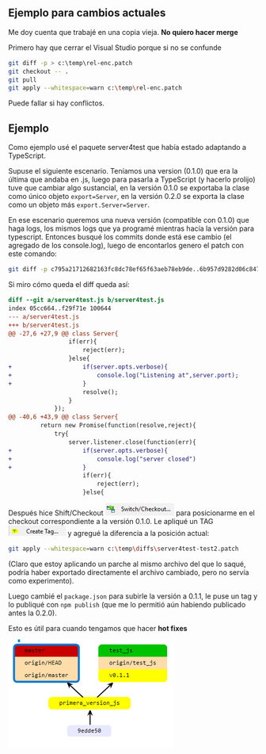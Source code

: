## Ejemplo para cambios actuales

Me doy cuenta que trabajé en una copia vieja. **No quiero hacer merge**

Primero hay que cerrar el Visual Studio porque si no se confunde

```sh
git diff -p > c:\temp\rel-enc.patch
git checkout -- .
git pull
git apply --whitespace=warn c:\temp\rel-enc.patch
```

Puede fallar si hay conflictos.

## Ejemplo

Como ejemplo usé el paquete server4test que había estado adaptando a TypeScript.

Supuse el siguiente escenario. Teníamos una version (0.1.0) que era la última que andaba en .js, 
luego para pasarla a TypeScript (y hacerlo prolijo) tuve que cambiar algo sustancial, 
en la versión 0.1.0 se exportaba la clase como único objeto `export=Server`, 
en la versión 0.2.0 se exporta la clase como un objeto más `export.Server=Server`. 

En ese escenario queremos una nueva versión (compatible con 0.1.0) que haga logs, 
los mismos logs que ya programé mientras hacía la versión para typescript. 
Entonces busqué los commits donde está ese cambio (el agregado de los console.log),
luego de encontarlos genero el patch con este comando:

```sh
git diff -p c795a21712682163fc8dc78ef65f63aeb78eb9de..6b957d9282d06c84789fba23a0a99f4dc5df5f1f -- server4test.js >c:\temp\diffs\server4test-test2.patch
```

Si miro cómo queda el diff queda así:
```diff
diff --git a/server4test.js b/server4test.js
index 05cc664..f29f71e 100644
--- a/server4test.js
+++ b/server4test.js
@@ -27,6 +27,9 @@ class Server{
                 if(err){
                     reject(err);
                 }else{
+                    if(server.opts.verbose){
+                        console.log("Listening at",server.port);
+                    }
                     resolve();
                 }
             });
@@ -40,6 +43,9 @@ class Server{
         return new Promise(function(resolve,reject){
             try{
                 server.listener.close(function(err){
+                    if(server.opts.verbose){
+                        console.log("server closed")
+                    }
                     if(err){
                         reject(err);
                     }else{
```

Después hice Shift/Checkout ![git-switch-checkout.png](img/git-switch-checkout.png)
para posicionarme en el checkout correspondiente a la versión 0.1.0. 
Le apliqué un TAG ![git-tag.png](img/git-tag.png) y agregué la diferencia a la posición actual:

```sh
git apply --whitespace=warn c:\temp\diffs\server4test-test2.patch
```

(Claro que estoy aplicando un parche al mismo archivo del que lo saqué, 
podría haber exportado directamente el archivo cambiado, pero no servía como experimento). 

Luego cambié el `package.json` para subirle la versión a 0.1.1, le puse un tag 
y lo publiqué con `npm publish` (que me lo permitió aún habiendo publicado antes la 0.2.0). 

Esto es útil para cuando tengamos que hacer **hot fixes**

![git-graph](img/git-graph.png)
